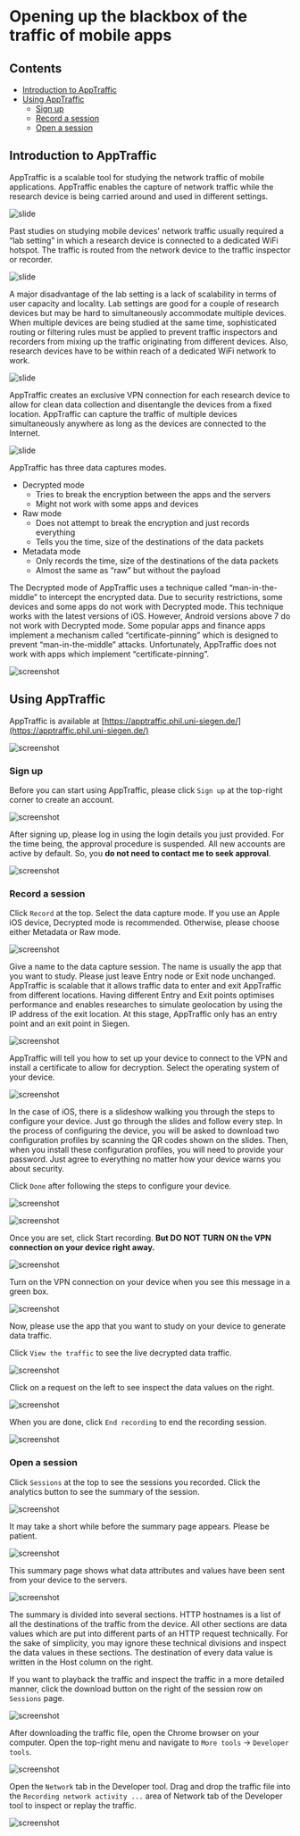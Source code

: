 # Opening up the blackbox of the traffic of mobile apps

## Contents
* [Introduction to AppTraffic](#introduction-to-apptraffic)
* [Using AppTraffic](#using-appTraffic)
  * [Sign up](#sign-up)
  * [Record a session](#record-a-session)
  * [Open a session](#open-a-session)

## Introduction to AppTraffic

AppTraffic is a scalable tool for studying the network traffic of mobile applications.  AppTraffic enables the capture of network traffic while the research device is being carried around and used in different settings.

![slide](blackbox_of_mobile_apps_traffic/apptraffic-simplified-network-diagram.png)

Past studies on studying mobile devices' network traffic usually required a “lab setting” in which a research device is connected to a dedicated WiFi hotspot.   The traffic is routed from the network device to the traffic inspector or recorder.  

![slide](blackbox_of_mobile_apps_traffic/labsetting-single-device.png)

A major disadvantage of the lab setting is a lack of scalability in terms of user capacity and locality.  Lab settings are good for a couple of research devices but may be hard to simultaneously accommodate multiple devices.  When multiple devices are being studied at the same time, sophisticated routing or filtering rules must be applied to prevent traffic inspectors and recorders from mixing up the traffic originating from different devices.  Also, research devices have to be within reach of a dedicated WiFi network to work.  

![slide](blackbox_of_mobile_apps_traffic/labsetting-multiple-devices.png)

AppTraffic creates an exclusive VPN connection for each research device to allow for clean data collection and disentangle the devices from a fixed location.  AppTraffic can capture the traffic of multiple devices simultaneously anywhere as long as the devices are connected to the Internet. 

![slide](blackbox_of_mobile_apps_traffic/apptraffic-traffic-routing.png)

AppTraffic has three data captures modes.

* Decrypted mode
  * Tries to break the encryption between the apps and the servers
  * Might not work with some apps and devices
* Raw mode
  * Does not attempt to break the encryption and just records everything
  * Tells you the time, size of the destinations of the data packets
* Metadata mode
  * Only records the time, size of the destinations of the data packets
  * Almost the same as “raw” but without the payload

The Decrypted mode of AppTraffic uses a technique called “man-in-the-middle” to intercept the encrypted data.  Due to security restrictions, some devices and some apps do not work with Decrypted mode.   This technique works with the latest versions of iOS.  However, Android versions above 7 do not work with Decrypted mode.  Some popular apps and finance apps implement a mechanism called “certificate-pinning” which is designed to prevent “man-in-the-middle” attacks.   Unfortunately, AppTraffic does not work with apps which implement “certificate-pinning”.  

![screenshot](blackbox_of_mobile_apps_traffic/limitations-to-decrypted-mode.png)

## Using AppTraffic

AppTraffic is available at [https://apptraffic.phil.uni-siegen.de/](https://apptraffic.phil.uni-siegen.de/)

![screenshot](blackbox_of_mobile_apps_traffic/landing-page.png)

### Sign up

Before you can start using AppTraffic, please click `Sign up` at the top-right corner to create an account.

![screenshot](blackbox_of_mobile_apps_traffic/signup.png)

After signing up, please log in using the login details you just provided.  For the time being, the approval procedure is suspended.   All new accounts are active by default.  So, you **do not need to contact me to seek approval**.

![screenshot](blackbox_of_mobile_apps_traffic/login.png)

### Record a session

Click `Record` at the top.  Select the data capture mode.  If you use an Apple iOS device, Decrypted mode is recommended.  Otherwise, please choose either Metadata or Raw mode. 

![screenshot](blackbox_of_mobile_apps_traffic/record-select-mode.png)

Give a name to the data capture session.  The name is usually the app that you want to study.  Please just leave Entry node or Exit node unchanged.  AppTraffic is scalable that it allows traffic data to enter and exit AppTraffic from different locations.  Having different Entry and Exit points optimises performance and enables researches to simulate geolocation by using the IP address of the exit location.  At this stage, AppTraffic only has an entry point and an exit point in Siegen.

![screenshot](blackbox_of_mobile_apps_traffic/name-the-session.png)

AppTraffic will tell you how to set up your device to connect to the VPN and install a certificate to allow for decryption.   Select the operating system of your device. 

![screenshot](blackbox_of_mobile_apps_traffic/select-os.png)

In the case of iOS, there is a slideshow walking you through the steps to configure your device.  Just go through the slides and follow every step.  In the process of configuring the device, you will be asked to download two configuration profiles by scanning the QR codes shown on the slides.   Then, when you install these configuration profiles, you will need to provide your password.  Just agree to everything no matter how your device warns you about security.  

Click `Done` after following the steps to configure your device.

![screenshot](blackbox_of_mobile_apps_traffic/ios-walkthrough-1.png)

![screenshot](blackbox_of_mobile_apps_traffic/ios-walkthrough-2.png)

Once you are set, click Start recording.  **But DO NOT TURN ON the VPN connection on your device right away.**  

![screenshot](blackbox_of_mobile_apps_traffic/start-recording.png)

Turn on the VPN connection on your device when you see this message in a green box. 

![screenshot](blackbox_of_mobile_apps_traffic/recording-in-progress.png)

Now, please use the app that you want to study on your device to generate data traffic.  

Click `View the traffic` to see the live decrypted data traffic.  

![screenshot](blackbox_of_mobile_apps_traffic/reddit-traffic-live.png)

Click on a request on the left to see inspect the data values on the right.

![screenshot](blackbox_of_mobile_apps_traffic/reddit-traffic-live-request.png)

When you are done, click `End recording` to end the recording session.

![screenshot](blackbox_of_mobile_apps_traffic/end-recording.png)

### Open a session

Click `Sessions` at the top to see the sessions you recorded.  Click the analytics button to see the summary of the session.

![screenshot](blackbox_of_mobile_apps_traffic/sessions.png)

It may take a short while before the summary page appears.  Please be patient. 

![screenshot](blackbox_of_mobile_apps_traffic/generating-summary.png)

This summary page shows what data attributes and values have been sent from your device to the servers. 

![screenshot](blackbox_of_mobile_apps_traffic/reddit-summary.png)

The summary is divided into several sections. HTTP hostnames is a list of all the destinations of the traffic from the device.  All other sections are data values which are put into different parts of an HTTP request technically.  For the sake of simplicity, you may ignore these technical divisions and inspect the data values in these sections.  The destination of every data value is written in the Host column on the right.  

If you want to playback the traffic and inspect the traffic in a more detailed manner, click the download button on the right of the session row on `Sessions` page. 

![screenshot](blackbox_of_mobile_apps_traffic/download-session.png)

After downloading the traffic file, open the Chrome browser on your computer.  Open the top-right menu and navigate to `More tools` -> `Developer tools`.

![screenshot](blackbox_of_mobile_apps_traffic/menu-developer-tools.png)

Open the `Network` tab in the Developer tool.   Drag and drop the traffic file into the `Recording network activity ...` area of Network tab of the Developer tool to inspect or replay the traffic.

![screenshot](blackbox_of_mobile_apps_traffic/network-tab-empty.png)

